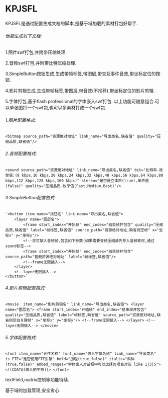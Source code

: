 # KPJSFL
  KPJSFL是通过配置生成文档的脚本,是基于域加载的素材打包好帮手.
###### 他能生成以下文档:
  1.图片swf打包,并附带压缩处理. 

  2.音频swf打包,并附带比特压缩处理. 

  3.SimpleButton按钮生成,生成带帧标签,带图层,带交互事件音效,带坐标定位的按钮. 

  4.影片剪辑生成,生成带帧标签,带图层,带音效(不推荐),带坐标定位的影片剪辑.

  5.字体打包,基于flash professional的字体嵌入swf打包.
以上功能可随意组合.可以单张图打一个swf包,也可以多素材打成一个swf包.


###### 1.图片配置格式:

 `<bitmap source_path="资源绝对地址" link_name="导出类名,缺省值" quality="压缩品质,缺省值"/>`

###### 2.音频配置格式:

 `<sound source_path="资源绝对地址" link_name="导出类名,缺省值" bit="比特率.枚举值:(8 kbps,16 kbps,20
kbps,24 kbps,32 kbps,48 kbps,56 kbps,64 kbps,80 kbps,112 kbps,128 kbps,160 kbps)" stereo="是否是立体声(true),单声道(false)" quality="压缩品质.枚举值(Fast,Medium,Best)"/>`


###### 3.SimpleButton配置格式:

	`<button item_name="按钮名" link_name="导出类名,缺省值">
		<layer name="图层名">
			<frame start_index="开始帧" end_index="结束帧并包含" quality="压缩品质,缺省值" label="帧标签,缺省值" source_path="资源绝对地址,缺省则空帧" x="坐标x" y="坐标y"/>
			<!--亦可插入音频帧,包含如下参数(如果需要音频压缩请先导入音频素材,通过sound标签-->
			<frame start_index="开始帧" end_index="结束帧并包含" source_path="音频资源绝对地址" label="帧标签,缺省值"/>
			<!--frame无限插入-->
		</layer>
		<!--layer无限插入-->
	</button>`

###### 4.影片剪辑配置格式:

  `<movie  item_name="影片剪辑名" link_name="导出类名,缺省值">
		<layer name="图层名">
			<frame start_index="开始帧" end_index="结束帧并包含" quality="压缩品质,缺省值" label="帧标签,缺省值" source_path="资源绝对地址,缺省则空白关键帧" x="坐标x" y="坐标y"/>
			<!--frame无限插入-->
		</layer>
		<!--layer无限插入-->
	</movie>`

###### 5.字体配置格式:

  `<font item_name="元件名称" font_name="嵌入字体名称" link_name="导出类名" is_FTE="是否使用FTE引擎" bold="加粗(true,false)" italic="斜体(true,false)" embed_ranges="字体嵌入对话框中可以选择的项目对应 like 1|3|5">
 		<![CDATA[嵌入的字符]]>
 	</font>`

textField,matrix控制等功能待续. 

基于域的加载管理,安全省心.
